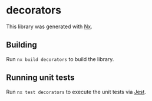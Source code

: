 # decorators

This library was generated with [Nx](https://nx.dev).

## Building

Run `nx build decorators` to build the library.

## Running unit tests

Run `nx test decorators` to execute the unit tests via [Jest](https://jestjs.io).
